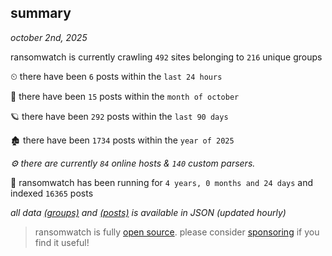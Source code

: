 
## summary
_october 2nd, 2025_

ransomwatch is currently crawling `492` sites belonging to `216` unique groups

⏲ there have been `6` posts within the `last 24 hours`

🦈 there have been `15` posts within the `month of october`

🪐 there have been `292` posts within the `last 90 days`

🏚 there have been `1734` posts within the `year of 2025`

_⚙️ there are currently `84` online hosts & `140` custom parsers._

🦕 ransomwatch has been running for `4 years, 0 months and 24 days` and indexed `16365` posts

_all data  [(groups)](http://ransomwhat.telemetry.ltd/groups) and [(posts)](http://ransomwhat.telemetry.ltd/posts) is available in JSON (updated hourly)_

> ransomwatch is fully [open source](https://github.com/joshhighet/ransomwatch#ransomwatch--). please consider [sponsoring](https://github.com/sponsors/joshhighet) if you find it useful!

